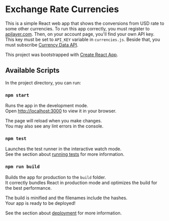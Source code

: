 # Exchange Rate Currencies

This is a simple React web app that shows the conversions from USD rate to some other currencies. To run this app correctly, you
must register to [apilayer.com](https://apilayer.com/). Then, on your account page, you'll find your own API key.
This key must be set to `API_KEY` variable in `currencies.js`. Beside that, you must subscribe
[Currency Data API](https://apilayer.com/marketplace/currency_data-api).
    
This project was bootstrapped with [Create React App](https://github.com/facebook/create-react-app).

## Available Scripts

In the project directory, you can run:

### `npm start`

Runs the app in the development mode.\
Open [http://localhost:3000](http://localhost:3000) to view it in your browser.

The page will reload when you make changes.\
You may also see any lint errors in the console.

### `npm test`

Launches the test runner in the interactive watch mode.\
See the section about [running tests](https://facebook.github.io/create-react-app/docs/running-tests) for more information.

### `npm run build`

Builds the app for production to the `build` folder.\
It correctly bundles React in production mode and optimizes the build for the best performance.

The build is minified and the filenames include the hashes.\
Your app is ready to be deployed!

See the section about [deployment](https://facebook.github.io/create-react-app/docs/deployment) for more information.
